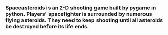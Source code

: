### Spaceasteroids is an 2-D shooting game built by pygame in python. Players' spacefighter is surrounded by numerous flying asteroids. They need to keep shooting until all asteroids be destroyed before its life ends.
